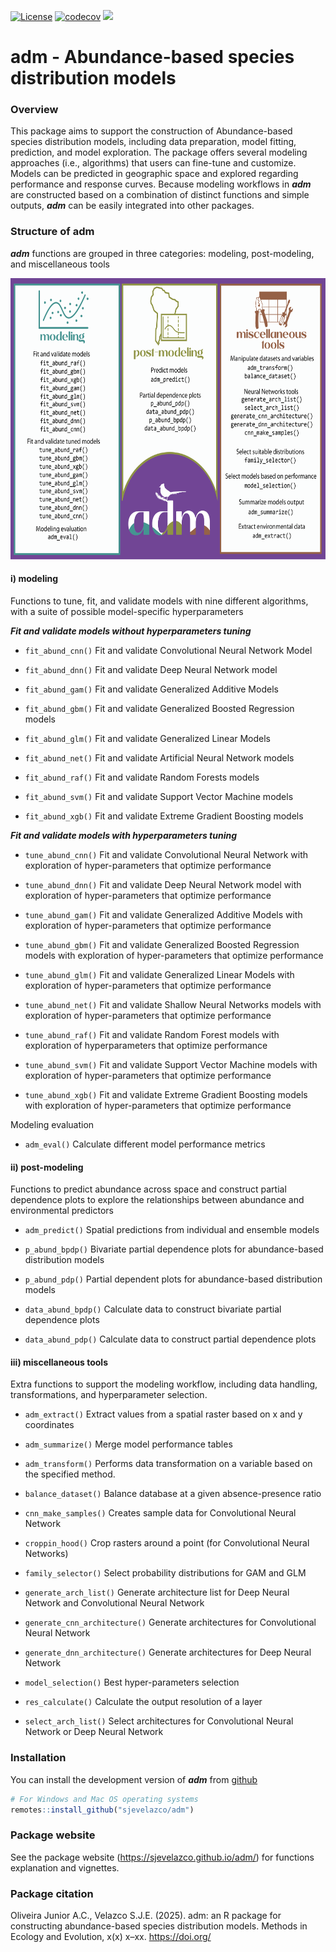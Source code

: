 [![License](https://img.shields.io/badge/license-GPL%20%28%3E=%203%29-lightgrey.svg?style=flat)](http://www.gnu.org/licenses/gpl-3.0.html) [![codecov](https://codecov.io/github/sjevelazco/adm/graph/badge.svg?token=cKRmbNhn0A)](https://codecov.io/github/sjevelazco/adm) [![](https://www.repostatus.org/badges/latest/active.svg)](https://www.repostatus.org/#active)

# adm - Abundance-based species distribution models

### Overview

This package aims to support the construction of Abundance-based species distribution models, including data preparation, model fitting, prediction, and model exploration. The package offers several modeling approaches (i.e., algorithms) that users can fine-tune and customize. Models can be predicted in geographic space and explored regarding performance and response curves. Because modeling workflows in ***adm*** are constructed based on a combination of distinct functions and simple outputs, ***adm*** can be easily integrated into other packages.

### Structure of adm

***adm*** functions are grouped in three categories: modeling, post-modeling, and miscellaneous tools

<a href='https://sjevelazco.github.io/adm'><img src="https://raw.githubusercontent.com/sjevelazco/adm/main/man/figures/adm.png" align="centre" height="450"/></a>


#### i) **modeling**

Functions to tune, fit, and validate models with nine different algorithms, with a suite of possible model-specific hyperparameters

***Fit and validate models without hyperparameters tuning***

-   `fit_abund_cnn()` Fit and validate Convolutional Neural Network Model

-   `fit_abund_dnn()` Fit and validate Deep Neural Network model

-   `fit_abund_gam()` Fit and validate Generalized Additive Models

-   `fit_abund_gbm()` Fit and validate Generalized Boosted Regression models

-   `fit_abund_glm()` Fit and validate Generalized Linear Models

-   `fit_abund_net()` Fit and validate Artificial Neural Network models

-   `fit_abund_raf()` Fit and validate Random Forests models

-   `fit_abund_svm()` Fit and validate Support Vector Machine models

-   `fit_abund_xgb()` Fit and validate Extreme Gradient Boosting models

***Fit and validate models with hyperparameters tuning***

-   `tune_abund_cnn()` Fit and validate Convolutional Neural Network with exploration of hyper-parameters that optimize performance

-   `tune_abund_dnn()` Fit and validate Deep Neural Network model with exploration of hyper-parameters that optimize performance

-   `tune_abund_gam()` Fit and validate Generalized Additive Models with exploration of hyper-parameters that optimize performance

-   `tune_abund_gbm()` Fit and validate Generalized Boosted Regression models with exploration of hyper-parameters that optimize performance

-   `tune_abund_glm()` Fit and validate Generalized Linear Models with exploration of hyper-parameters that optimize performance

-   `tune_abund_net()` Fit and validate Shallow Neural Networks models with exploration of hyper-parameters that optimize performance

-   `tune_abund_raf()` Fit and validate Random Forest models with exploration of hyperparameters that optimize performance

-   `tune_abund_svm()` Fit and validate Support Vector Machine models with exploration of hyper-parameters that optimize performance

-   `tune_abund_xgb()` Fit and validate Extreme Gradient Boosting models with exploration of hyper-parameters that optimize performance

Modeling evaluation

-   `adm_eval()` Calculate different model performance metrics

#### ii) **post-modeling**

Functions to predict abundance across space and construct partial dependence plots to explore the relationships between abundance and environmental predictors

-   `adm_predict()` Spatial predictions from individual and ensemble models

-   `p_abund_bpdp()` Bivariate partial dependence plots for abundance-based distribution models

-   `p_abund_pdp()` Partial dependent plots for abundance-based distribution models

-   `data_abund_bpdp()` Calculate data to construct bivariate partial dependence plots

-   `data_abund_pdp()` Calculate data to construct partial dependence plots

#### iii) **miscellaneous tools**

Extra functions to support the modeling workflow, including data handling, transformations, and hyperparameter selection.

-   `adm_extract()` Extract values from a spatial raster based on x and y coordinates

-   `adm_summarize()` Merge model performance tables

-   `adm_transform()` Performs data transformation on a variable based on the specified method.

-   `balance_dataset()` Balance database at a given absence-presence ratio

-   `cnn_make_samples()` Creates sample data for Convolutional Neural Network

-   `croppin_hood()` Crop rasters around a point (for Convolutional Neural Networks)

-   `family_selector()` Select probability distributions for GAM and GLM

-   `generate_arch_list()` Generate architecture list for Deep Neural Network and Convolutional Neural Network

-   `generate_cnn_architecture()` Generate architectures for Convolutional Neural Network

-   `generate_dnn_architecture()` Generate architectures for Deep Neural Network

-   `model_selection()` Best hyper-parameters selection

-   `res_calculate()` Calculate the output resolution of a layer

-   `select_arch_list()` Select architectures for Convolutional Neural Network or Deep Neural Network

### Installation

You can install the development version of ***adm*** from [github](https://github.com/sjevelazco/adm)

``` r
# For Windows and Mac OS operating systems
remotes::install_github("sjevelazco/adm")
```

### Package website

See the package website (<https://sjevelazco.github.io/adm/>) for functions explanation and vignettes.

### Package citation

Oliveira Junior A.C., Velazco S.J.E. (2025). adm: an R package for constructing abundance-based species distribution models. Methods in Ecology and Evolution, x(x) x–xx. <https://doi.org/>

